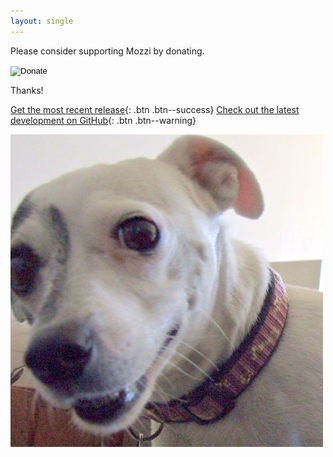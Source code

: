 ```yaml
---
layout: single
---
```


Please consider supporting Mozzi by donating.

<form action="https://www.paypal.com/cgi-bin/webscr" method="post" target="_top" >
<input type="hidden" name="cmd" value="_donations">
<input type="hidden" name="business" value="mozzi.good.person@gmail.com">
<input type="hidden" name="lc" value="AU"> <input type="hidden" name="no_note" value="0">
<input type="hidden" name="currency_code" value="USD"> <input type="hidden" name="bn" value="PP-DonationsBF:btn_donate_LG.gif:NonHostedGuest">
<INPUT TYPE="hidden" NAME="return" value="URLspecificToThisTransaction">
<!-- Display the payment button. -->
    <input type="image" name="submit"
    src="https://www.paypalobjects.com/en_US/i/btn/btn_donate_LG.gif"
    alt="Donate">
    <img alt="" width="1" height="1"
    src="https://www.paypalobjects.com/en_US/i/scr/pixel.gif" >
</form>

Thanks!

[Get the most recent release](https://tinyurl.com/mozzilib/Mozzi.zip){: .btn .btn--success}
[Check out the latest development on GitHub](https://github.com/sensorium/Mozzi){: .btn .btn--warning}

![Spags](images/Spags-grin.jpg)
